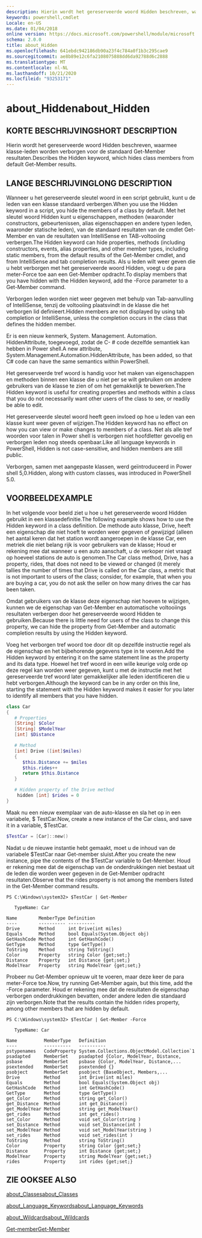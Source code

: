 ```yaml
---
description: Hierin wordt het gereserveerde woord Hidden beschreven, waarmee klasse-leden worden verborgen voor de standaard Get-Member resultaten.
keywords: powershell,cmdlet
Locale: en-US
ms.date: 01/04/2018
online version: https://docs.microsoft.com/powershell/module/microsoft.powershell.core/about/about_hidden?view=powershell-5.1&WT.mc_id=ps-gethelp
schema: 2.0.0
title: about_Hidden
ms.openlocfilehash: 641ebdc942186db90a23f4c784a0f1b3c295cae9
ms.sourcegitcommit: ae8b89e12c6fa2108075888dd6da92788d6c2888
ms.translationtype: MT
ms.contentlocale: nl-NL
ms.lasthandoff: 10/21/2020
ms.locfileid: "93253171"
---
```

# <a name="about_hidden"></a><span data-ttu-id="95224-104">about_Hidden</span><span class="sxs-lookup"><span data-stu-id="95224-104">about_Hidden</span></span>

## <a name="short-description"></a><span data-ttu-id="95224-105">KORTE BESCHRIJVING</span><span class="sxs-lookup"><span data-stu-id="95224-105">SHORT DESCRIPTION</span></span>
<span data-ttu-id="95224-106">Hierin wordt het gereserveerde woord Hidden beschreven, waarmee klasse-leden worden verborgen voor de standaard Get-Member resultaten.</span><span class="sxs-lookup"><span data-stu-id="95224-106">Describes the Hidden keyword, which hides class members from default Get-Member results.</span></span>

## <a name="long-description"></a><span data-ttu-id="95224-107">LANGE BESCHRIJVING</span><span class="sxs-lookup"><span data-stu-id="95224-107">LONG DESCRIPTION</span></span>

<span data-ttu-id="95224-108">Wanneer u het gereserveerde sleutel woord in een script gebruikt, kunt u de leden van een klasse standaard verbergen.</span><span class="sxs-lookup"><span data-stu-id="95224-108">When you use the Hidden keyword in a script, you hide the members of a class by default.</span></span> <span data-ttu-id="95224-109">Met het sleutel woord Hidden kunt u eigenschappen, methoden (waaronder constructors, gebeurtenissen, alias eigenschappen en andere typen leden, waaronder statische leden), van de standaard resultaten van de cmdlet Get-Member en van de resultaten van IntelliSense en TAB-voltooiing verbergen.</span><span class="sxs-lookup"><span data-stu-id="95224-109">The Hidden keyword can hide properties, methods (including constructors, events, alias properties, and other member types, including static members, from the default results of the Get-Member cmdlet, and from IntelliSense and tab completion results.</span></span> <span data-ttu-id="95224-110">Als u leden wilt weer geven die u hebt verborgen met het gereserveerde woord Hidden, voegt u de para meter-Force toe aan een Get-Member opdracht.</span><span class="sxs-lookup"><span data-stu-id="95224-110">To display members that you have hidden with the Hidden keyword, add the -Force parameter to a Get-Member command.</span></span>

<span data-ttu-id="95224-111">Verborgen leden worden niet weer gegeven met behulp van Tab-aanvulling of IntelliSense, tenzij de voltooiing plaatsvindt in de klasse die het verborgen lid definieert.</span><span class="sxs-lookup"><span data-stu-id="95224-111">Hidden members are not displayed by using tab completion or IntelliSense, unless the completion occurs in the class that defines the hidden member.</span></span>

<span data-ttu-id="95224-112">Er is een nieuw kenmerk, System. Management. Automation. HiddenAttribute, toegevoegd, zodat de C- \# code dezelfde semantiek kan hebben in Power shell.</span><span class="sxs-lookup"><span data-stu-id="95224-112">A new attribute, System.Management.Automation.HiddenAttribute, has been added, so that C\# code can have the same semantics within PowerShell.</span></span>

<span data-ttu-id="95224-113">Het gereserveerde tref woord is handig voor het maken van eigenschappen en methoden binnen een klasse die u niet per se wilt gebruiken om andere gebruikers van de klasse te zien of om het gemakkelijk te bewerken.</span><span class="sxs-lookup"><span data-stu-id="95224-113">The Hidden keyword is useful for creating properties and methods within a class that you do not necessarily want other users of the class to see, or readily be able to edit.</span></span>

<span data-ttu-id="95224-114">Het gereserveerde sleutel woord heeft geen invloed op hoe u leden van een klasse kunt weer geven of wijzigen.</span><span class="sxs-lookup"><span data-stu-id="95224-114">The Hidden keyword has no effect on how you can view or make changes to members of a class.</span></span> <span data-ttu-id="95224-115">Net als alle tref woorden voor talen in Power shell is verborgen niet hoofdletter gevoelig en verborgen leden nog steeds openbaar.</span><span class="sxs-lookup"><span data-stu-id="95224-115">Like all language keywords in PowerShell, Hidden is not case-sensitive, and hidden members are still public.</span></span>

<span data-ttu-id="95224-116">Verborgen, samen met aangepaste klassen, werd geïntroduceerd in Power shell 5,0.</span><span class="sxs-lookup"><span data-stu-id="95224-116">Hidden, along with custom classes, was introduced in PowerShell 5.0.</span></span>

## <a name="example"></a><span data-ttu-id="95224-117">VOORBEELD</span><span class="sxs-lookup"><span data-stu-id="95224-117">EXAMPLE</span></span>

<span data-ttu-id="95224-118">In het volgende voor beeld ziet u hoe u het gereserveerde woord Hidden gebruikt in een klassedefinitie.</span><span class="sxs-lookup"><span data-stu-id="95224-118">The following example shows how to use the Hidden keyword in a class definition.</span></span> <span data-ttu-id="95224-119">De methode auto klasse, Drive, heeft een eigenschap die niet hoeft te worden weer gegeven of gewijzigd (alleen het aantal keren dat het station wordt aangeroepen in de klasse Car, een metriek die niet belang rijk is voor gebruikers van de klasse; Houd er rekening mee dat wanneer u een auto aanschaft, u de verkoper niet vraagt op hoeveel stations de auto is genomen.</span><span class="sxs-lookup"><span data-stu-id="95224-119">The Car class method, Drive, has a property, rides, that does not need to be viewed or changed (it merely tallies the number of times that Drive is called on the Car class, a metric that is not important to users of the class; consider, for example, that when you are buying a car, you do not ask the seller on how many drives the car has been taken.</span></span>

<span data-ttu-id="95224-120">Omdat gebruikers van de klasse deze eigenschap niet hoeven te wijzigen, kunnen we de eigenschap van Get-Member en automatische voltooiings resultaten verbergen door het gereserveerde woord Hidden te gebruiken.</span><span class="sxs-lookup"><span data-stu-id="95224-120">Because there is little need for users of the class to change this property, we can hide the property from Get-Member and automatic completion results by using the Hidden keyword.</span></span>

<span data-ttu-id="95224-121">Voeg het verborgen tref woord toe door dit op dezelfde instructie regel als de eigenschap en het bijbehorende gegevens type in te voeren.</span><span class="sxs-lookup"><span data-stu-id="95224-121">Add the Hidden keyword by entering it on the same statement line as the property and its data type.</span></span> <span data-ttu-id="95224-122">Hoewel het tref woord in een wille keurige volg orde op deze regel kan worden weer gegeven, kunt u met de instructie met het gereserveerde tref woord later gemakkelijker alle leden identificeren die u hebt verborgen.</span><span class="sxs-lookup"><span data-stu-id="95224-122">Although the keyword can be in any order on this line, starting the statement with the Hidden keyword makes it easier for you later to identify all members that you have hidden.</span></span>

```powershell
class Car
{
   # Properties
   [String] $Color
   [String] $ModelYear
   [int] $Distance

   # Method
   [int] Drive ([int]$miles)
   {
      $this.Distance += $miles
      $this.rides++
      return $this.Distance
   }

   # Hidden property of the Drive method
    hidden [int] $rides = 0
}
```

<span data-ttu-id="95224-123">Maak nu een nieuw exemplaar van de auto-klasse en sla het op in een variabele, \$ TestCar.</span><span class="sxs-lookup"><span data-stu-id="95224-123">Now, create a new instance of the Car class, and save it in a variable, \$TestCar.</span></span>

```powershell
$TestCar = [Car]::new()
```

<span data-ttu-id="95224-124">Nadat u de nieuwe instantie hebt gemaakt, moet u de inhoud van de variabele $TestCar naar Get-member sluist.</span><span class="sxs-lookup"><span data-stu-id="95224-124">After you create the new instance, pipe the contents of the $TestCar variable to Get-Member.</span></span> <span data-ttu-id="95224-125">Houd er rekening mee dat de eigenschap van de onderdrukkingen niet bestaat uit de leden die worden weer gegeven in de Get-Member opdracht resultaten.</span><span class="sxs-lookup"><span data-stu-id="95224-125">Observe that the rides property is not among the members listed in the Get-Member command results.</span></span>

```output
PS C:\Windows\system32> $TestCar | Get-Member

   TypeName: Car

Name        MemberType Definition
----        ---------- ----------
Drive       Method     int Drive(int miles)
Equals      Method     bool Equals(System.Object obj)
GetHashCode Method     int GetHashCode()
GetType     Method     type GetType()
ToString    Method     string ToString()
Color       Property   string Color {get;set;}
Distance    Property   int Distance {get;set;}
ModelYear   Property   string ModelYear {get;set;}

```

<span data-ttu-id="95224-126">Probeer nu Get-Member opnieuw uit te voeren, maar deze keer de para meter-Force toe.</span><span class="sxs-lookup"><span data-stu-id="95224-126">Now, try running Get-Member again, but this time, add the -Force parameter.</span></span>
<span data-ttu-id="95224-127">Houd er rekening mee dat de resultaten de eigenschap verborgen onderdrukkingen bevatten, onder andere leden die standaard zijn verborgen.</span><span class="sxs-lookup"><span data-stu-id="95224-127">Note that the results contain the hidden rides property, among other members that are hidden by default.</span></span>

```output
PS C:\Windows\system32> $TestCar | Get-Member -Force

   TypeName: Car

Name          MemberType   Definition
----          ----------   ----------
pstypenames   CodeProperty System.Collections.ObjectModel.Collection`1
psadapted     MemberSet    psadapted {Color, ModelYear, Distance,
psbase        MemberSet    psbase {Color, ModelYear, Distance,...
psextended    MemberSet    psextended {}
psobject      MemberSet    psobject {BaseObject, Members,...
Drive         Method       int Drive(int miles)
Equals        Method       bool Equals(System.Object obj)
GetHashCode   Method       int GetHashCode()
GetType       Method       type GetType()
get_Color     Method       string get_Color()
get_Distance  Method       int get_Distance()
get_ModelYear Method       string get_ModelYear()
get_rides     Method       int get_rides()
set_Color     Method       void set_Color(string )
set_Distance  Method       void set_Distance(int )
set_ModelYear Method       void set_ModelYear(string )
set_rides     Method       void set_rides(int )
ToString      Method       string ToString()
Color         Property     string Color {get;set;}
Distance      Property     int Distance {get;set;}
ModelYear     Property     string ModelYear {get;set;}
rides         Property     int rides {get;set;}

```

## <a name="see-also"></a><span data-ttu-id="95224-128">ZIE OOK</span><span class="sxs-lookup"><span data-stu-id="95224-128">SEE ALSO</span></span>

[<span data-ttu-id="95224-129">about_Classes</span><span class="sxs-lookup"><span data-stu-id="95224-129">about_Classes</span></span>](about_Classes.md)

[<span data-ttu-id="95224-130">about_Language_Keywords</span><span class="sxs-lookup"><span data-stu-id="95224-130">about_Language_Keywords</span></span>](about_Language_Keywords.md)

[<span data-ttu-id="95224-131">about_Wildcards</span><span class="sxs-lookup"><span data-stu-id="95224-131">about_Wildcards</span></span>](about_Wildcards.md)

[<span data-ttu-id="95224-132">Get-member</span><span class="sxs-lookup"><span data-stu-id="95224-132">Get-Member</span></span>](xref:Microsoft.PowerShell.Utility.Get-Member)
